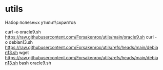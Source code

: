 # utils
Набор полезных утилит\скриптов

curl -o oracle9.sh https://raw.githubusercontent.com/Forsakenrox/utils/main/oracle9.sh
curl -o debian13.sh https://raw.githubusercontent.com/Forsakenrox/utils/refs/heads/main/debian13.sh
wget https://raw.githubusercontent.com/Forsakenrox/utils/refs/heads/main/debian13.sh
bash oracle9.sh
